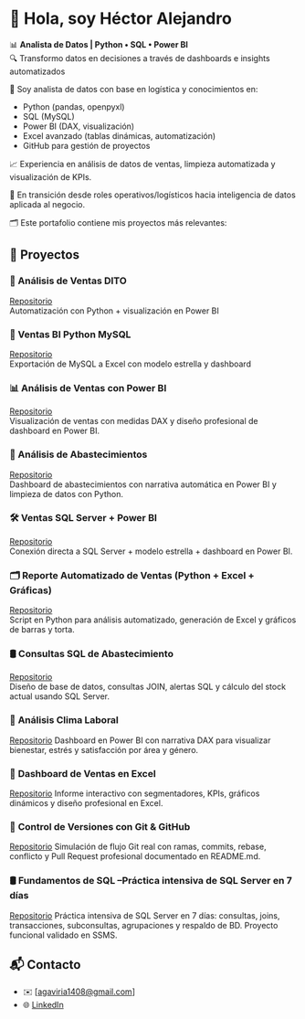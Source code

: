 # 👋 Hola, soy Héctor Alejandro

📊 **Analista de Datos | Python • SQL • Power BI**  
🔍 Transformo datos en decisiones a través de dashboards e insights automatizados

💼 Soy analista de datos con base en logística y conocimientos en:

- Python (pandas, openpyxl)
- SQL (MySQL)
- Power BI (DAX, visualización)
- Excel avanzado (tablas dinámicas, automatización)
- GitHub para gestión de proyectos

📈 Experiencia en análisis de datos de ventas, limpieza automatizada y visualización de KPIs.

🔄 En transición desde roles operativos/logísticos hacia inteligencia de datos aplicada al negocio.

🗂️ Este portafolio contiene mis proyectos más relevantes:



## 🚀 Proyectos

### 🔹 Análisis de Ventas DITO
[Repositorio](https://github.com/agaviria-analytics/analisis-ventas-DITO)  
Automatización con Python + visualización en Power BI

### 🔹 Ventas BI Python MySQL
[Repositorio](https://github.com/agaviria-analytics/ventas-bi-python-mysql)  
Exportación de MySQL a Excel con modelo estrella y dashboard

### 📊 Análisis de Ventas con Power BI
[Repositorio](https://github.com/agaviria-analytics/analisis-ventas-powerbi)  
Visualización de ventas con medidas DAX y diseño profesional de dashboard en Power BI.

### 🧃 Análisis de Abastecimientos  
[Repositorio](https://github.com/agaviria-analytics/analisis-abastecimientos)  
Dashboard de abastecimientos con narrativa automática en Power BI y limpieza de datos con Python.

### 🛠️ **Ventas SQL Server + Power BI**  
[Repositorio](https://github.com/agaviria-analytics/ventas_sqlserver_bi)  
Conexión directa a SQL Server + modelo estrella + dashboard en Power BI.

### 🗂️ **Reporte Automatizado de Ventas (Python + Excel + Gráficas)**  
[Repositorio](https://github.com/agaviria-analytics/ventas-automatizadas)  
Script en Python para análisis automatizado, generación de Excel y gráficos de barras y torta.

### 🛢️ **Consultas SQL de Abastecimiento**  
[Repositorio](https://github.com/agaviria-analytics/sql_consultas_join_abastecimiento)  
Diseño de base de datos, consultas JOIN, alertas SQL y cálculo del stock actual usando SQL Server.

### 🧘 **Análisis Clima Laboral**  
[Repositorio](https://github.com/agaviria-analytics/analisis_bienestar_empleados)
Dashboard en Power BI con narrativa DAX para visualizar bienestar, estrés y satisfacción por área y género.

### 📗 **Dashboard de Ventas en Excel**  
[Repositorio](https://github.com/agaviria-analytics/-Dashboard-de-Ventas-en-Excel)
Informe interactivo con segmentadores, KPIs, gráficos dinámicos y diseño profesional en Excel.

### 🐙 **Control de Versiones con Git & GitHub**
[Repositorio](https://github.com/agaviria-analytics/versionado-limpieza-datos-python)
Simulación de flujo Git real con ramas, commits, rebase, conflicto y Pull Request profesional documentado en README.md.

### 🛢️ **Fundamentos de SQL –Práctica intensiva de SQL Server en 7 días**
[Repositorio](https://github.com/agaviria-analytics/sql-fundamentos-7dias)
Práctica intensiva de SQL Server en 7 días: consultas, joins, transacciones, subconsultas, agrupaciones y respaldo de BD. Proyecto funcional validado en SSMS.


## 📬 Contacto

- ✉️ [agaviria1408@gmail.com]
- 🌐 [LinkedIn](https://www.linkedin.com/in/h%C3%A9ctor-alejandro-gaviria-marin-43296265)

